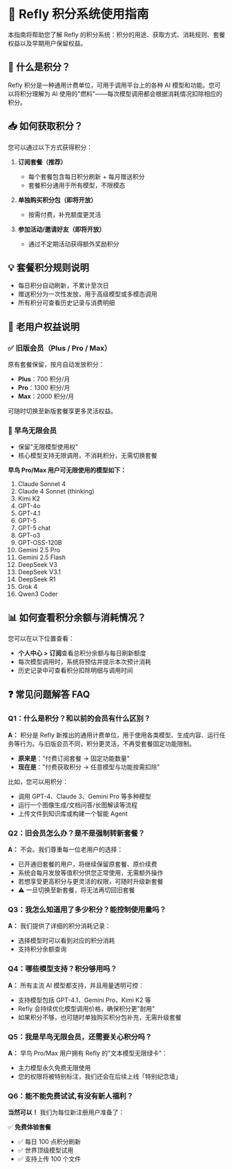 # 🧮 Refly 积分系统使用指南

本指南将帮助您了解 Refly 的积分系统：积分的用途、获取方式、消耗规则、套餐权益以及早期用户保留权益。

## 📌 什么是积分？

Refly 积分是一种通用计费单位，可用于调用平台上的各种 AI 模型和功能。您可以将积分理解为 AI 使用的"燃料"——每次模型调用都会根据消耗情况扣除相应的积分。

## 📥 如何获取积分？

您可以通过以下方式获得积分：

1. **订阅套餐（推荐）**
   - 每个套餐包含每日积分刷新 + 每月赠送积分
   - 套餐积分通用于所有模型，不限模态

2. **单独购买积分包（即将开放）**
   - 按需付费，补充额度更灵活

3. **参加活动/邀请好友（即将开放）**
   - 通过不定期活动获得额外奖励积分

## 💡 套餐积分规则说明

- 每日积分自动刷新，不累计至次日
- 赠送积分为一次性发放，用于高级模型或多模态调用
- 所有积分可查看历史记录与消费明细

## 👤 老用户权益说明

### ✅ 旧版会员（Plus / Pro / Max）
原有套餐保留，按月自动发放积分：
- **Plus**：700 积分/月
- **Pro**：1300 积分/月
- **Max**：2000 积分/月

可随时切换至新版套餐享更多灵活权益。

### 💎 早鸟无限会员
- 保留"无限模型使用权"
- 核心模型支持无限调用，不消耗积分，无需切换套餐

**早鸟 Pro/Max 用户可无限使用的模型如下：**
1. Claude Sonnet 4
2. Claude 4 Sonnet (thinking)
3. Kimi K2
4. GPT-4o
5. GPT-4.1
6. GPT-5
7. GPT-5 chat
8. GPT-o3
9. GPT-OSS-120B
10. Gemini 2.5 Pro
11. Gemini 2.5 Flash
12. DeepSeek V3
13. DeepSeek V3.1
14. DeepSeek R1
15. Grok 4
16. Qwen3 Coder

## 📊 如何查看积分余额与消耗情况？

您可以在以下位置查看：
- **个人中心 > 订阅**查看总积分余额与每日刷新额度
- 每次模型调用时，系统将预估并提示本次预计消耗
- 历史记录中可查看积分扣除明细与调用时间


## ❓ 常见问题解答 FAQ

### Q1：什么是积分？和以前的会员有什么区别？

**A：** 积分是 Refly 新推出的通用计费单位，用于使用各类模型、生成内容、运行任务等行为。与旧版会员不同，积分更灵活，不再受套餐固定功能限制。

- **原来是**："付费订阅套餐 → 固定功能数量"
- **现在是**："付费获取积分 → 任意模型与功能按需扣除"

比如，您可以用积分：
- 调用 GPT-4、Claude 3、Gemini Pro 等多种模型
- 运行一个图像生成/文档问答/长图解读等流程
- 上传文件到知识库或构建一个智能 Agent

### Q2：旧会员怎么办？是不是强制转新套餐？

**A：** 不会。我们尊重每一位老用户的选择：
- 已开通旧套餐的用户，将继续保留原套餐、原价续费
- 系统会每月发放等值积分供您正常使用，无需额外操作
- 若想享受更高积分与更灵活的权限，可随时升级新套餐
- ⚠️ 一旦切换至新套餐，将无法再切回旧套餐

### Q3：我怎么知道用了多少积分？能控制使用量吗？

**A：** 我们提供了详细的积分消耗记录：
- 选择模型时可以看到对应的积分消耗
- 支持积分余额查询

### Q4：哪些模型支持？积分够用吗？

**A：** 所有主流 AI 模型都支持，并且用量透明可控：
- 支持模型包括 GPT-4.1、Gemini Pro、Kimi K2 等
- Refly 会持续优化模型调用价格，确保积分更"耐用"
- 如果积分不够，也可随时单独购买积分包补充，无需升级套餐

### Q5：我是早鸟无限会员，还需要关心积分吗？

**A：** 早鸟 Pro/Max 用户拥有 Refly 的"文本模型无限绿卡"：
- 主力模型永久免费无限使用
- 您的权限将被特别标注，我们还会在后续上线「特别纪念墙」

### Q6：能不能免费试试,有没有新人福利？

**当然可以！** 我们为每位新注册用户准备了：

✅ **免费体验套餐**
- ✅ 每日 100 点积分刷新
- ✅ 世界顶级模型试用
- ✅ 支持上传 100 个文件

